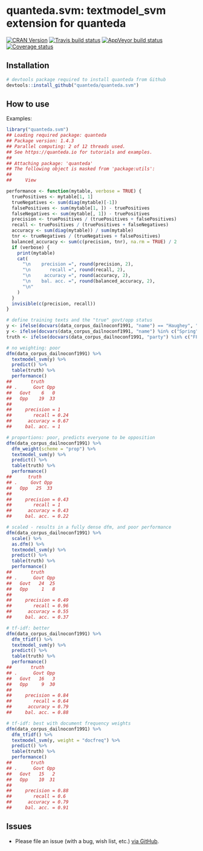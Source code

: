 
# quanteda.svm: textmodel\_svm extension for quanteda

[![CRAN
Version](https://www.r-pkg.org/badges/version/quanteda.svm)](https://CRAN.R-project.org/package=quanteda.svm)
[![Travis build
status](https://travis-ci.org/quanteda/quanteda.svm.svg?branch=master)](https://travis-ci.org/quanteda/quanteda.svm)
[![AppVeyor build
status](https://ci.appveyor.com/api/projects/status/github/quanteda/quanteda.svm?branch=master&svg=true)](https://ci.appveyor.com/project/quanteda/quanteda.svm)
[![Coverage
status](https://codecov.io/gh/quanteda/quanteda.svm/branch/master/graph/badge.svg)](https://codecov.io/github/quanteda/quanteda.svm?branch=master)

## Installation

``` r
# devtools package required to install quanteda from Github 
devtools::install_github("quanteda/quanteda.svm") 
```

## How to use

Examples:

``` r
library("quanteda.svm")
## Loading required package: quanteda
## Package version: 1.4.3
## Parallel computing: 2 of 12 threads used.
## See https://quanteda.io for tutorials and examples.
## 
## Attaching package: 'quanteda'
## The following object is masked from 'package:utils':
## 
##     View

performance <- function(mytable, verbose = TRUE) {
  truePositives <- mytable[1, 1]
  trueNegatives <- sum(diag(mytable)[-1])
  falsePositives <- sum(mytable[1, ]) - truePositives
  falseNegatives <- sum(mytable[, 1]) - truePositives
  precision <- truePositives / (truePositives + falsePositives)
  recall <- truePositives / (truePositives + falseNegatives)
  accuracy <- sum(diag(mytable)) / sum(mytable)
  tnr <- trueNegatives / (trueNegatives + falsePositives)
  balanced_accuracy <- sum(c(precision, tnr), na.rm = TRUE) / 2
  if (verbose) {
    print(mytable)
    cat(
      "\n    precision =", round(precision, 2),
      "\n       recall =", round(recall, 2),
      "\n     accuracy =", round(accuracy, 2),
      "\n    bal. acc. =", round(balanced_accuracy, 2),
      "\n"
    )
  }
  invisible(c(precision, recall))
}

# define training texts and the "true" govt/opp status
y <- ifelse(docvars(data_corpus_dailnoconf1991, "name") == "Haughey", "Govt", NA)
y <- ifelse(docvars(data_corpus_dailnoconf1991, "name") %in% c("Spring", "deRossa"), "Opp", y)
truth <- ifelse(docvars(data_corpus_dailnoconf1991, "party") %in% c("FF", "PD"), "Govt", "Opp")

# no weighting: poor
dfm(data_corpus_dailnoconf1991) %>%
  textmodel_svm(y) %>%
  predict() %>%
  table(truth) %>%
  performance()
##       truth
## .      Govt Opp
##   Govt    6   0
##   Opp    19  33
## 
##     precision = 1 
##        recall = 0.24 
##      accuracy = 0.67 
##     bal. acc. = 1

# proportions: poor, predicts everyone to be opposition
dfm(data_corpus_dailnoconf1991) %>%
  dfm_weight(scheme = "prop") %>%
  textmodel_svm(y) %>%
  predict() %>%
  table(truth) %>%
  performance()
##      truth
## .     Govt Opp
##   Opp   25  33
## 
##     precision = 0.43 
##        recall = 1 
##      accuracy = 0.43 
##     bal. acc. = 0.22

# scaled - results in a fully dense dfm, and poor performance
dfm(data_corpus_dailnoconf1991) %>%
  scale() %>%
  as.dfm() %>%
  textmodel_svm(y) %>%
  predict() %>%
  table(truth) %>%
  performance()
##       truth
## .      Govt Opp
##   Govt   24  25
##   Opp     1   8
## 
##     precision = 0.49 
##        recall = 0.96 
##      accuracy = 0.55 
##     bal. acc. = 0.37

# tf-idf: better
dfm(data_corpus_dailnoconf1991) %>%
  dfm_tfidf() %>%
  textmodel_svm(y) %>%
  predict() %>%
  table(truth) %>%
  performance()
##       truth
## .      Govt Opp
##   Govt   16   3
##   Opp     9  30
## 
##     precision = 0.84 
##        recall = 0.64 
##      accuracy = 0.79 
##     bal. acc. = 0.88

# tf-idf: best with document frequency weights
dfm(data_corpus_dailnoconf1991) %>%
  dfm_tfidf() %>%
  textmodel_svm(y, weight = "docfreq") %>%
  predict() %>%
  table(truth) %>%
  performance()
##       truth
## .      Govt Opp
##   Govt   15   2
##   Opp    10  31
## 
##     precision = 0.88 
##        recall = 0.6 
##      accuracy = 0.79 
##     bal. acc. = 0.91
```

## Issues

  - Please file an issue (with a bug, wish list, etc.) [via
    GitHub](https://github.com/quanteda/quanteda.svm/issues).
